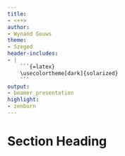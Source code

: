 ```yaml
---
title:
- <++>
author:
- Wynand Gouws
theme:
- Szeged
header-includes:
- |
    ```{=latex}
    \usecolortheme[dark]{solarized}
    ```
output:
- beamer_presentation
highlight:
- zenburn
---
```


# Section Heading
